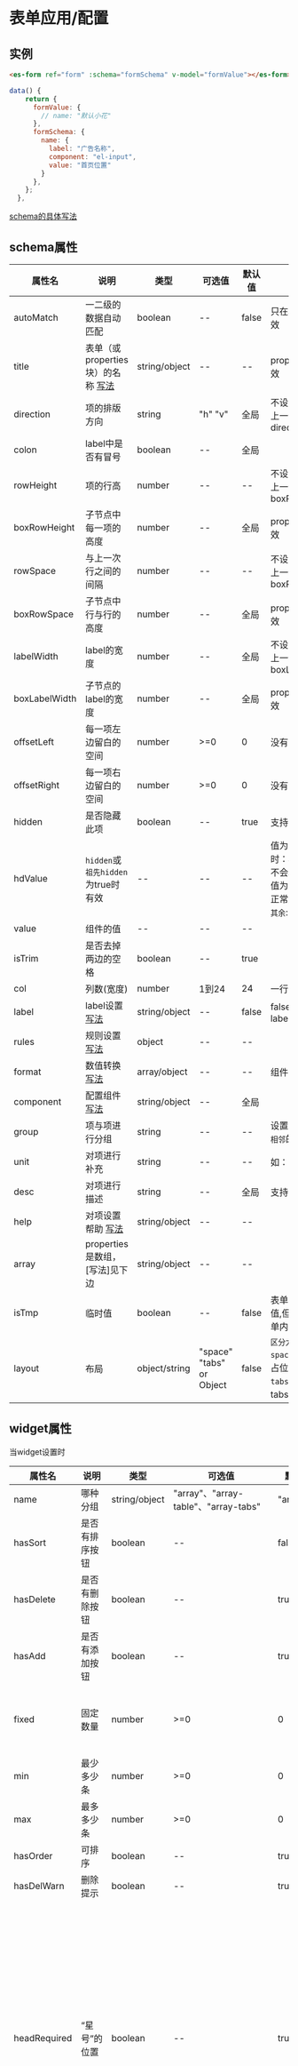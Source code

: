 # 表单应用/配置

## 实例
```html
<es-form ref="form" :schema="formSchema" v-model="formValue"></es-form>
```

```js
data() {
    return {
      formValue: {
        // name: "默认小花"
      },
      formSchema: {
        name: {
          label: "广告名称",
          component: "el-input",
          value: "首页位置"
        }
      },
    };
  },
```

[schema的具体写法](./schema.md)

## schema属性
| 属性名 | 说明 | 类型 | 可选值| 默认值 | 备注
| -- | -- | -- | -- | -- | --
| autoMatch | 一二级的数据自动匹配 | boolean | -- | false | 只在根节点中有效
| title | 表单（或properties块）的名称 [写法](./title.md) | string/object | -- | -- | properties中有效
| direction | 项的排版方向 | string | "h" "v" | 全局 | 不设置时，继承上一级的direction
| colon | label中是否有冒号 | boolean | -- | 全局 |
| rowHeight | 项的行高 | number | -- | --  | 不设置时，继承上一级的boxRowHeight
| boxRowHeight | 子节点中每一项的高度 | number | -- | 全局 | properties中有效
| rowSpace | 与上一次行之间的间隔 | number | -- | -- | 不设置时，继承上一级的boxRowSpace
| boxRowSpace | 子节点中行与行的高度 | number | -- | 全局 | properties中有效
| labelWidth | label的宽度 | number | -- | 全局 | 不设置时，继承上一级的boxLabelWidth
| boxLabelWidth | 子节点的label的宽度 | number | -- | 全局 | properties中有效
| offsetLeft | 每一项左边留白的空间 | number | >=0 | 0 | 没有继承
| offsetRight | 每一项右边留白的空间 | number | >=0 | 0 | 没有继承
| hidden | 是否隐藏此项 | boolean | -- | true | 支持es语法
| hdValue | `hidden`或`祖先hidden`为true时有效 | -- | -- | -- | 值为`undefined`时：相应的字段不会取出<br />值为`null`时: 为正常遍历节点<br />`其余`: 取此值
| value | 组件的值 | -- | -- | -- |
| isTrim | 是否去掉两边的空格 | boolean | -- | true |
| col | 列数(宽度) | number | 1到24 | 24 | 一行分24列
| label | label设置 [写法](./label.md) | string/object | -- | false | false代表隐藏label
| rules | 规则设置 [写法](./rules.md) | object | -- | -- |
| format | 数值转换 [写法](./format.md) | array/object | -- | -- | 组件内有效
| component | 配置组件 [写法](./component.md) | string/object | -- | 全局 |
| group | 项与项进行分组 | string | -- | -- | 设置为分组，是`相邻`的
| unit | 对项进行补充 | string | -- | -- | 如：px
| desc | 对项进行描述 | string | -- | 全局 | 支持html
| help | 对项设置帮助 [写法](./help.md) | string/object | -- | -- |
| array | properties是数组，[写法]见下边 | string/object | -- | -- | 
| isTmp | 临时值 | boolean | -- | false | 表单不输出此项值,但可作为表单内部使用
| layout | 布局 | object/string | "space" "tabs" or Object | false | `区分大小写`<br />`space`: 是一个占位符<br />`tabs`:下一级为tabs布局[写法](./layout.md)

## widget属性

当widget设置时

| 属性名 | 说明 | 类型 | 可选值| 默认值 | 备注
| -- | -- | -- | -- | -- | --
| name | 哪种分组 | string/object | "array"、"array-table"、"array-tabs" | "array" | 
| hasSort | 是否有排序按钮 | boolean | -- | false | 
| hasDelete | 是否有删除按钮 | boolean | -- | true |
| hasAdd | 是否有添加按钮 | boolean | -- | true | 
| fixed | 固定数量 | number | >=0 | 0 | 前几条是固定的，不可移动，也不可删除
| min | 最少多少条 | number | >=0 | 0 | 0 代表无限制
| max | 最多多少条 | number | >=0 | 0 | 0 代表无限制
| hasOrder | 可排序 | boolean | -- | true | 
| hasDelWarn | 删除提示 | boolean | -- | true | 删除时是否有提示
| headRequired | “星号”的位置 | boolean | -- | true | 当name为`array`无效，为`array-table`有效；当设置为true时，“星号”在table头部显示，而不是在内容区随组件显示；注意：required的值不能受properties里面的属性影响
| header | 头部类型 | string | `line`,`border`,`bg` | '' | 
| border | body边框 | number | >=0 | 0 |
| body | body内边距 | number | >=0 | 0 | 
| tabsName | tabs头部名称 | number | >=0 | 0 | `array-tabs`时为效，其余情况无效; 支持es语法
| tabsHeader | tabs头部类型 | string | `underline`,`card`,`border-card` | `underline` | 
| tabsBorder | tabs框里body边框 | number | >=0 | 0 | 0
| tabsBody | tabs框里body内边距 | number | >=0 | 0 | 0

[schema的具体写法](./schema.md)
